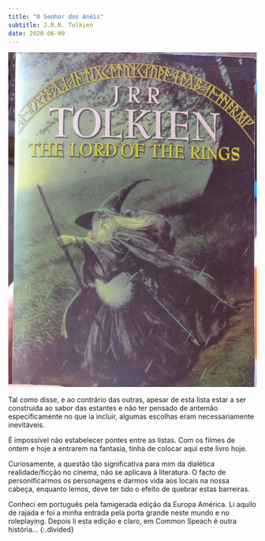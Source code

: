 ```yaml
---
title: "O Senhor dos Anéis"
subtitle: J.R.R. Tolkien
date: 2020-06-09
---
```


![O Senhor dos Anéis](assets/images/bk_7.jpg)

Tal como disse, e ao contrário das outras, apesar de esta lista estar a ser construída ao sabor das estantes e não ter pensado de antemão especificamente no que ia incluir, algumas escolhas eram necessariamente inevitáveis.

É impossível não estabelecer pontes entre as listas. Com os filmes de ontem e hoje a entrarem na fantasia, tinha de colocar aqui este livro hoje.

Curiosamente, a questão tão significativa para mim da dialética realidade/ficção no cinema, não se aplicava à literatura. O facto de personificarmos os personagens e darmos vida aos locais na nossa cabeça, enquanto lemos, deve ter tido o efeito de quebrar estas barreiras.

Conheci em português pela famigerada edição da Europa América. Li aquilo de rajada e foi a minha entrada pela porta grande neste mundo e no roleplaying. Depois li esta edição e claro, em Common Speach é outra história...
{:.divided}